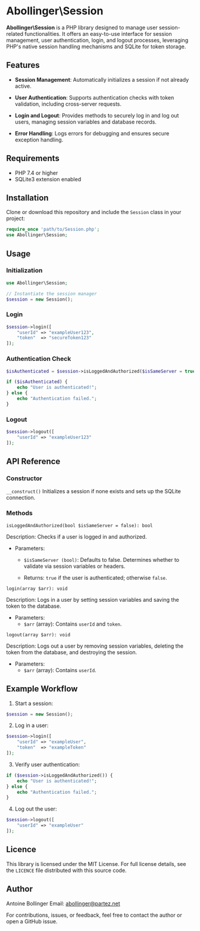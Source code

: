 # Abollinger\Session

**Abollinger\Session** is a PHP library designed to manage user session-related functionalities. It offers an easy-to-use interface for session management, user authentication, login, and logout processes, leveraging PHP's native session handling mechanisms and SQLite for token storage.

## Features

- **Session Management**: Automatically initializes a session if not already active.

- **User Authentication**: Supports authentication checks with token validation, including cross-server requests.

- **Login and Logout**: Provides methods to securely log in and log out users, managing session variables and database records.

- **Error Handling**: Logs errors for debugging and ensures secure exception handling.

## Requirements

- PHP 7.4 or higher
- SQLite3 extension enabled

## Installation

Clone or download this repository and include the `Session` class in your project:

```php
require_once 'path/to/Session.php';
use Abollinger\Session;
```

## Usage

### Initialization

```php
use Abollinger\Session;

// Instantiate the session manager
$session = new Session();
```

### Login

```php
$session->login([
    "userId" => "exampleUser123",
    "token"  => "secureToken123"
]);
```

### Authentication Check

```php
$isAuthenticated = $session->isLoggedAndAuthorized($isSameServer = true);

if ($isAuthenticated) {
    echo "User is authenticated!";
} else {
    echo "Authentication failed.";
}
```

### Logout

```php
$session->logout([
    "userId" => "exampleUser123"
]);
```

## API Reference

### Constructor

`__construct()`
Initializes a session if none exists and sets up the SQLite connection.

### Methods

`isLoggedAndAuthorized(bool $isSameServer = false): bool`

Description: Checks if a user is logged in and authorized.

- Parameters:

    - `$isSameServer (bool)`: Defaults to false. Determines whether to validate via session variables or headers.

    - Returns: `true` if the user is authenticated; otherwise `false`.


`login(array $arr): void`

Description: Logs in a user by setting session variables and saving the token to the database.

- Parameters:
    - `$arr` (array): Contains `userId` and `token`.


`logout(array $arr): void`

Description: Logs out a user by removing session variables, deleting the token from the database, and destroying the session.

- Parameters:
    - `$arr` (array): Contains `userId`.

## Example Workflow

1. Start a session:

```php
$session = new Session();
```

2. Log in a user:

```php
$session->login([
    "userId" => "exampleUser",
    "token"  => "exampleToken"
]);

```

3. Verify user authentication:

```php
if ($session->isLoggedAndAuthorized()) {
    echo "User is authenticated!";
} else {
    echo "Authentication failed.";
}
```

4. Log out the user:

```php
$session->logout([
    "userId" => "exampleUser"
]);
```

## Licence 

This library is licensed under the MIT License. For full license details, see the `LICENCE` file distributed with this source code.

## Author

Antoine Bollinger
Email: abollinger@partez.net

For contributions, issues, or feedback, feel free to contact the author or open a GitHub issue.